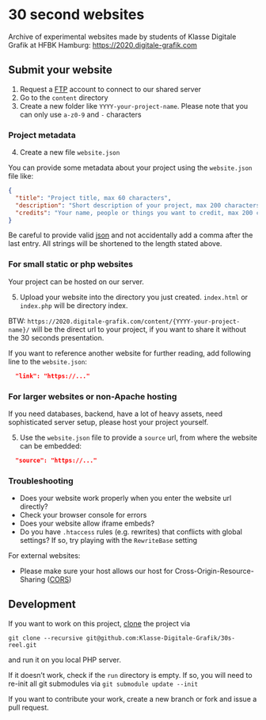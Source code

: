 # 30 second websites
Archive of experimental websites made by students of Klasse Digitale Grafik at HFBK Hamburg: https://2020.digitale-grafik.com

## Submit your website

1. Request a [FTP](https://github.com/Klasse-Digitale-Grafik/tutorials) account to connect to our shared server
2. Go to the `content` directory
3. Create a new folder like `YYYY-your-project-name`. Please note that you can only use `a-z0-9` and `-` characters

### Project metadata

4. Create a new file `website.json`

You can provide some metadata about your project using the `website.json` file like:
```json
{
  "title": "Project title, max 60 characters",
  "description": "Short description of your project, max 200 characters",
  "credits": "Your name, people or things you want to credit, max 200 characters"
}
```

Be careful to provide valid [json](https://github.com/Klasse-Digitale-Grafik/tutorials/blob/main/JSON.md) and not accidentally add a comma after the last entry. All strings will be shortened to the length stated above.

### For small static or php websites

Your project can be hosted on our server.

5. Upload your website into the directory you just created. `index.html` or `index.php` will be directory index.

BTW: `https://2020.digitale-grafik.com/content/{YYYY-your-project-name}/` will be the direct url to your project, if you want to share it without the 30 seconds presentation.

If you want to reference another website for further reading, add following line to the `website.json`:
```json
  "link": "https://..."
```

### For larger websites or non-Apache hosting

If you need databases, backend, have a lot of heavy assets, need sophisticated server setup, please host your project yourself.

5. Use the `website.json` file to provide a `source` url, from where the website can be embedded:
```json
  "source": "https://..."
```

### Troubleshooting

- Does your website work properly when you enter the website url directly?
- Check your browser console for errors
- Does your website allow iframe embeds?
- Do you have `.htaccess` rules (e.g. rewrites) that conflicts with global settings? If so, try playing with the `RewriteBase` setting

For external websites:
- Please make sure your host allows our host for Cross-Origin-Resource-Sharing ([CORS](https://httptoolkit.tech/blog/how-to-debug-cors-errors/))

## Development

If you want to work on this project, [clone](https://github.com/Klasse-Digitale-Grafik/tutorials/blob/main/GIT.md) the project via
```
git clone --recursive git@github.com:Klasse-Digitale-Grafik/30s-reel.git
```
and run it on you local PHP server.

If it doesn’t work, check if the `run` directory is empty. If so, you will need to re-init all git submodules via `git submodule update --init`

If you want to contribute your work, create a new branch or fork and issue a pull request.
